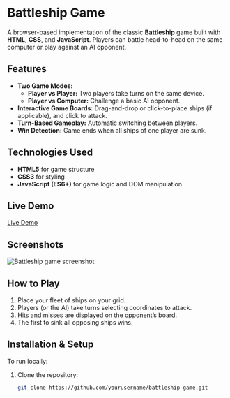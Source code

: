 # Battleship Game

A browser-based implementation of the classic **Battleship** game built with **HTML**, **CSS**, and **JavaScript**. Players can battle head-to-head on the same computer or play against an AI opponent.

## Features

- **Two Game Modes:**
  - **Player vs Player:** Two players take turns on the same device.
  - **Player vs Computer:** Challenge a basic AI opponent.
- **Interactive Game Boards:** Drag-and-drop or click-to-place ships (if applicable), and click to attack.
- **Turn-Based Gameplay:** Automatic switching between players.
- **Win Detection:** Game ends when all ships of one player are sunk.

## Technologies Used

- **HTML5** for game structure
- **CSS3** for styling
- **JavaScript (ES6+)** for game logic and DOM manipulation

## Live Demo

[Live Demo](https://kylepunta.github.io/Battleship)

## Screenshots

![Battleship game screenshot](images/battleship.png)

## How to Play

1. Place your fleet of ships on your grid.
2. Players (or the AI) take turns selecting coordinates to attack.
3. Hits and misses are displayed on the opponent’s board.
4. The first to sink all opposing ships wins.

## Installation & Setup

To run locally:

1. Clone the repository:
   ```bash
   git clone https://github.com/yourusername/battleship-game.git
